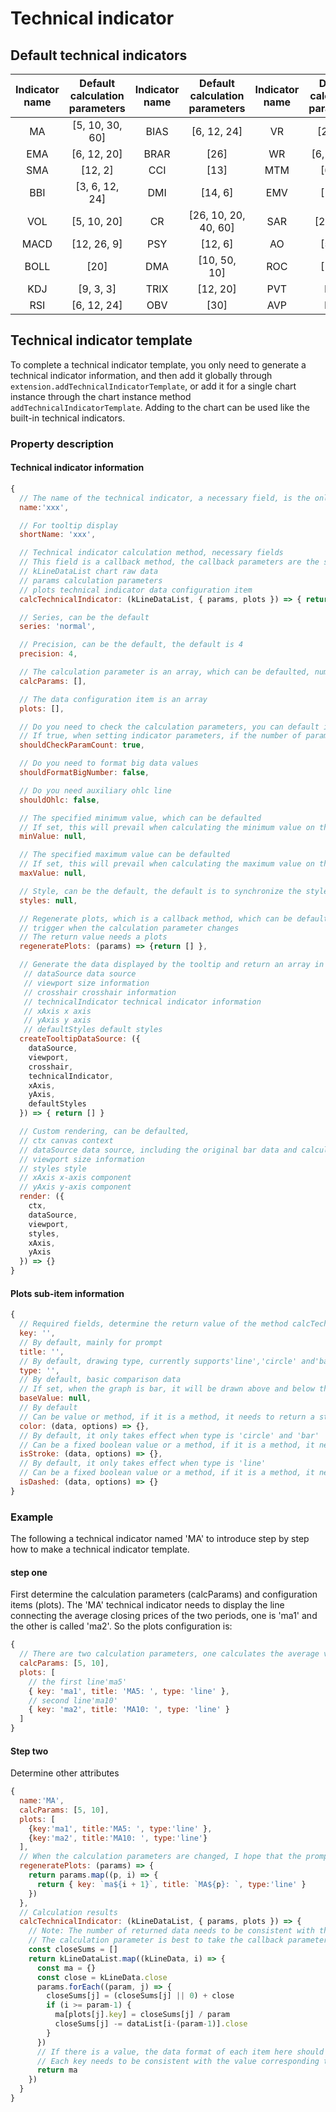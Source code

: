 # Technical indicator

## Default technical indicators
| **Indicator name** | **Default calculation parameters** | **Indicator name** | **Default calculation parameters** | **Indicator name** | **Default calculation parameters** |
| :---: | :---: | :---: | :---: | :---: | :---: |
| MA | [5, 10, 30, 60] | BIAS | [6, 12, 24] | VR | [24, 30] |
| EMA | [6, 12, 20] | BRAR | [26] | WR | [6, 10, 14] |
| SMA | [12, 2] | CCI | [13] | MTM | [6, 10] |
| BBI | [3, 6, 12, 24] | DMI | [14, 6] | EMV | [14, 9] |
| VOL | [5, 10, 20] | CR | [26, 10, 20, 40, 60] | SAR | [2, 2, 20] |
| MACD | [12, 26, 9] | PSY | [12, 6] | AO | [5, 34] |
| BOLL | [20] | DMA | [10, 50, 10] | ROC | [12, 6] |
| KDJ | [9, 3, 3] | TRIX | [12, 20] | PVT | None |
| RSI | [6, 12, 24] | OBV | [30] | AVP | None |



## Technical indicator template
To complete a technical indicator template, you only need to generate a technical indicator information, and then add it globally through `extension.addTechnicalIndicatorTemplate`, or add it for a single chart instance through the chart instance method `addTechnicalIndicatorTemplate`. Adding to the chart can be used like the built-in technical indicators.
### Property description
#### Technical indicator information
```javascript
{
  // The name of the technical indicator, a necessary field, is the only identifier of the technical indicator
  name:'xxx',

  // For tooltip display
  shortName: 'xxx',

  // Technical indicator calculation method, necessary fields
  // This field is a callback method, the callback parameters are the source data and calculated parameters of the current chart, and an array or promise needs to be returned
  // kLineDataList chart raw data
  // params calculation parameters
  // plots technical indicator data configuration item
  calcTechnicalIndicator: (kLineDataList, { params, plots }) => { return [] },

  // Series, can be the default
  series: 'normal',

  // Precision, can be the default, the default is 4
  precision: 4,

  // The calculation parameter is an array, which can be defaulted, number or { value, allowDecimal }
  calcParams: [],

  // The data configuration item is an array
  plots: [],

  // Do you need to check the calculation parameters, you can default it, the default is true
  // If true, when setting indicator parameters, if the number of parameters is inconsistent with the default number of parameters, it will not take effect
  shouldCheckParamCount: true,

  // Do you need to format big data values
  shouldFormatBigNumber: false,

  // Do you need auxiliary ohlc line
  shouldOhlc: false,

  // The specified minimum value, which can be defaulted
  // If set, this will prevail when calculating the minimum value on the y-axis
  minValue: null,

  // The specified maximum value can be defaulted
  // If set, this will prevail when calculating the maximum value on the y-axis
  maxValue: null,

  // Style, can be the default, the default is to synchronize the style configuration
  styles: null,

  // Regenerate plots, which is a callback method, which can be defaulted
  // trigger when the calculation parameter changes
  // The return value needs a plots
  regeneratePlots: (params) => {return [] },

  // Generate the data displayed by the tooltip and return an array in the format `{ title: 'xxx', value: 'xxx', color: 'xxx' }`, which can be defaulted
   // dataSource data source
   // viewport size information
   // crosshair crosshair information
   // technicalIndicator technical indicator information
   // xAxis x axis
   // yAxis y axis
   // defaultStyles default styles
  createTooltipDataSource: ({
    dataSource,
    viewport,
    crosshair,
    technicalIndicator,
    xAxis,
    yAxis,
    defaultStyles
  }) => { return [] }

  // Custom rendering, can be defaulted,
  // ctx canvas context
  // dataSource data source, including the original bar data and calculated indicator data as well as the starting point of drawing
  // viewport size information
  // styles style
  // xAxis x-axis component
  // yAxis y-axis component
  render: ({
    ctx,
    dataSource,
    viewport,
    styles,
    xAxis,
    yAxis
  }) => {}
}
```
#### Plots sub-item information
```javascript
{
  // Required fields, determine the return value of the method calcTechnicalIndicator
  key: '',
  // By default, mainly for prompt
  title: '',
  // By default, drawing type, currently supports'line','circle' and'bar'
  type: '',
  // By default, basic comparison data
  // If set, when the graph is bar, it will be drawn above and below this value, such as: the macd value of the MACD indicator
  baseValue: null,
  // By default
  // Can be value or method, if it is a method, it needs to return a string of color values
  color: (data, options) => {},
  // By default, it only takes effect when type is 'circle' and 'bar'
  // Can be a fixed boolean value or a method, if it is a method, it needs to return a boolean value
  isStroke: (data, options) => {},
  // By default, it only takes effect when type is 'line'
  // Can be a fixed boolean value or a method, if it is a method, it needs to return a boolean value
  isDashed: (data, options) => {}
}
```


### Example
The following a technical indicator named 'MA' to introduce step by step how to make a technical indicator template.
#### step one
First determine the calculation parameters (calcParams) and configuration items (plots). The 'MA' technical indicator needs to display the line connecting the average closing prices of the two periods, one is 'ma1' and the other is called 'ma2'. So the plots configuration is:
```javascript
{
  // There are two calculation parameters, one calculates the average value of 5 cycle times, namely'ma1', and the other calculates the average value of 10 cycle times, namely'ma10'
  calcParams: [5, 10],
  plots: [
    // the first line'ma5'
    { key: 'ma1', title: 'MA5: ', type: 'line' },
    // second line'ma10'
    { key: 'ma2', title: 'MA10: ', type: 'line' }
  ]
}
```
#### Step two
Determine other attributes
```javascript
{
  name:'MA',
  calcParams: [5, 10],
  plots: [
    {key:'ma1', title:'MA5: ', type:'line' },
    {key:'ma2', title:'MA10: ', type:'line'}
  ],
  // When the calculation parameters are changed, I hope that the prompt is the same as the parameters, that is, the value of the title needs to be changed
  regeneratePlots: (params) => {
    return params.map((p, i) => {
      return { key: `ma${i + 1}`, title: `MA${p}: `, type:'line' }
    })
  },
  // Calculation results
  calcTechnicalIndicator: (kLineDataList, { params, plots }) => {
    // Note: The number of returned data needs to be consistent with the number of data in kLineDataList. If there is no value, just use {} instead.
    // The calculation parameter is best to take the callback parameter calcParams, if not, when the subsequent calculation parameters change, the calculation here cannot respond in time
    const closeSums = []
    return kLineDataList.map((kLineData, i) => {
      const ma = {}
      const close = kLineData.close
      params.forEach((param, j) => {
        closeSums[j] = (closeSums[j] || 0) + close
        if (i >= param-1) {
          ma[plots[j].key] = closeSums[j] / param
          closeSums[j] -= dataList[i-(param-1)].close
        }
      })
      // If there is a value, the data format of each item here should be {ma1: xxx, ma2: xxx}
      // Each key needs to be consistent with the value corresponding to the sub-item key in plots
      return ma
    })
  }
}
```
